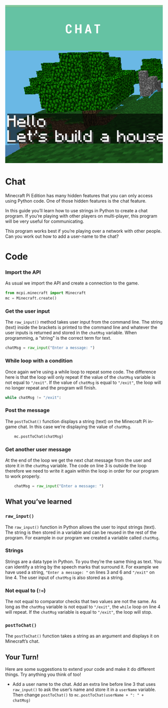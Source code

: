 <div class="intro">

![title cover](/images/covers/4.png)

# Chat

Minecraft Pi Edition has many hidden features that you can only access using Python code. One of those hidden features is the chat feature.

In this guide you’ll learn how to use strings in Python to create a chat program. If you’re playing with other players on multi-player, this program will be very useful for communicating.

This program works best if you’re playing over a network with other people. Can you work out how to add a user-name to the chat?

</div>
<div class="recipe-code">

# Code

<div class="recipe-code-section">

### Import the API

As usual we import the API and create a connection to the game.

```py
from mcpi.minecraft import Minecraft
mc = Minecraft.create()
```

</div>
<div class="recipe-code-section">

### Get the user input

The `raw_input()` method takes user input from the command line. The string (text) inside the brackets is printed to the command line and whatever the user inputs is returned and stored in the `chatMsg` variable. When programming, a “string" is the correct term for text.

```py
chatMsg = raw_input("Enter a message: ")
```

</div>
<div class="recipe-code-section">

### While loop with a condition

Once again we’re using a while loop to repeat some code. The difference here is that the loop will only repeat if the value of the `chatMsg` variable is not equal to `"/exit"`. If the value of `chatMsg` is equal to `"/exit"`, the loop will no longer repeat and the program will finish.

```py
while chatMsg != "/exit":
```

</div>
<div class="recipe-code-section">

### Post the message

The `postToChat()` function displays a string (text) on the Minecraft Pi in-game chat. In this case we’re displaying the value of `chatMsg`.

```py
    mc.postToChat(chatMsg)
```

</div>
<div class="recipe-code-section">

### Get another user message

At the end of the loop we get the next chat message from the user and store it in the `chatMsg` variable. The code on line 3 is outside the loop therefore we need to write it again within the loop in order for our program to work properly.

```py
    chatMsg = raw_input("Enter a message: ")
```
</div>
</div>
<div class="summary">
<div class="what-youve-learned">

## What you’ve learned

### `raw_input()`

The `raw_input()` function in Python allows the user to input strings (text). The string is then stored in a variable and can be reused in the rest of the program. For example in our program we created a variable called `chatMsg`.

### Strings

Strings are a data type in Python. To you they’re the same thing as text. You can identify a string by the speech marks that surround it. For example we have used a string, `"Enter a message: "` on lines 3 and 6 and `"/exit"` on line 4. The user input of `chatMsg` is also stored as a string.

### Not equal to (`!=`)

The not equal to comparator checks that two values are not the same. As long as the `chatMsg` variable is not equal to `"/exit"`, the `while` loop on line 4 will repeat. If the `chatMsg` variable is equal to `"/exit"`, the loop will stop.

### `postToChat()`

The `postToChat()` function takes a string as an argument and displays it on Minecraft’s chat.

</div>

<div class="extension">

## Your Turn!

Here are some suggestions to extend your code and make it do different things. Try anything you think of too!

- Add a user name to the chat. Add an extra line before line 3 that uses `raw_input()` to ask the user’s name and store it in a `userName` variable. Then change `postToChat()` to `mc.postToChat(userName + ": " + chatMsg)`

</div>
</div>